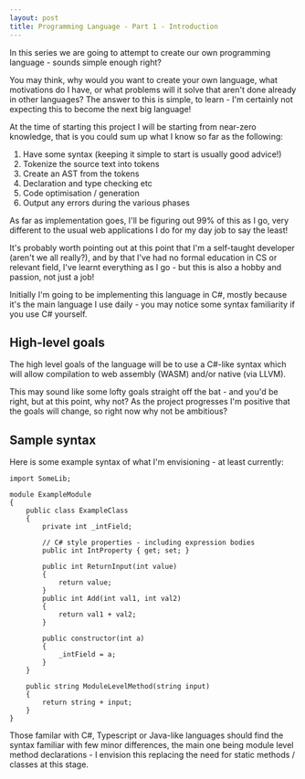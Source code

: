 ```yaml
---
layout: post
title: Programming Language - Part 1 - Introduction
---
```


In this series we are going to attempt to create our own programming language - sounds 
simple enough right?

You may think, why would you want to create your own language, what motivations do I have, 
or what problems will it solve that aren't done already in other languages? The answer to this is simple, to learn - I'm certainly not expecting this to become the next big language!

At the time of starting this project I will be starting from near-zero knowledge, that is you 
could sum up what I know so far as the following:

1. Have some syntax (keeping it simple to start is usually good advice!)
2. Tokenize the source text into tokens
3. Create an AST from the tokens
4. Declaration and type checking etc
5. Code optimisation / generation
6. Output any errors during the various phases

As far as implementation goes, I'll be figuring out 99% of this as I go, very different to the 
usual web applications I do for my day job to say the least! 

It's probably worth pointing out at this point that I'm a self-taught developer (aren't we 
all really?), and by that I've had no formal education in CS or relevant field, I've learnt 
everything as I go - but this is also a hobby and passion, not just a job!

Initially I'm going to be implementing this language in C#, mostly because it's the main language 
I use daily - you may notice some syntax familiarity if you use C# yourself.

## High-level goals

The high level goals of the language will be to use a C#-like syntax which will allow compilation 
to web assembly (WASM) and/or native (via LLVM).

This may sound like some lofty goals straight off the bat - and you'd be right, but at this point, 
why not? As the project progresses I'm positive that the goals will change, so right now why 
not be ambitious?

## Sample syntax

Here is some example syntax of what I'm envisioning - at least currently:

```
import SomeLib;

module ExampleModule
{
    public class ExampleClass
    {
        private int _intField;

        // C# style properties - including expression bodies
        public int IntProperty { get; set; }

        public int ReturnInput(int value)
        {
            return value; 
        }
        public int Add(int val1, int val2)
        {
            return val1 + val2;
        }

        public constructor(int a)
        {
            _intField = a;
        }
    }

    public string ModuleLevelMethod(string input)
    {
        return string + input;
    }
}
``` 

Those familar with C#, Typescript or Java-like languages should find the syntax familiar with few 
minor differences, the main one being module level method declarations - I envision this 
replacing the need for static methods / classes at this stage.

